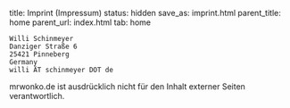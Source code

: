 ﻿title: Imprint (Impressum)
status: hidden
save_as: imprint.html
parent_title: home
parent_url: index.html
tab: home

```
Willi Schinmeyer
Danziger Straße 6
25421 Pinneberg
Germany
willi ÄT schinmeyer DOT de
```

mrwonko.de ist ausdrücklich nicht für den Inhalt externer Seiten verantwortlich. 